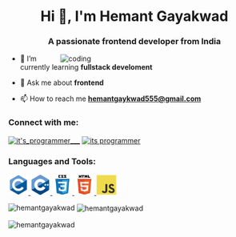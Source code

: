 <h1 align="center">Hi 👋, I'm Hemant Gayakwad</h1>
<h3 align="center">A passionate frontend developer from India</h3>

<img align="right" alt="coding" width="400" src="C:\Users\Hemant\Desktop\js\68747470733a2f2f63646e2e6472696262626c652e636f6d2f75736572732f3733303730332f73637265656e73686f74732f363538313234332f6176656e746f2e676966.gif">

- 🌱 I’m currently learning **fullstack develoment**

- 💬 Ask me about **frontend**

- 📫 How to reach me **hemantgaykwad555@gmail.com**

<h3 align="left">Connect with me:</h3>
<p align="left">
<a href="https://instagram.com/it's_programmer___" target="blank"><img align="center" src="https://raw.githubusercontent.com/rahuldkjain/github-profile-readme-generator/master/src/images/icons/Social/instagram.svg" alt="it's_programmer___" height="30" width="40" /></a>
<a href="https://www.youtube.com/c/its programmer" target="blank"><img align="center" src="https://raw.githubusercontent.com/rahuldkjain/github-profile-readme-generator/master/src/images/icons/Social/youtube.svg" alt="its programmer" height="30" width="40" /></a>
</p>

<h3 align="left">Languages and Tools:</h3>
<p align="left"> <a href="https://www.cprogramming.com/" target="_blank" rel="noreferrer"> <img src="https://raw.githubusercontent.com/devicons/devicon/master/icons/c/c-original.svg" alt="c" width="40" height="40"/> </a> <a href="https://www.w3schools.com/cpp/" target="_blank" rel="noreferrer"> <img src="https://raw.githubusercontent.com/devicons/devicon/master/icons/cplusplus/cplusplus-original.svg" alt="cplusplus" width="40" height="40"/> </a> <a href="https://www.w3schools.com/css/" target="_blank" rel="noreferrer"> <img src="https://raw.githubusercontent.com/devicons/devicon/master/icons/css3/css3-original-wordmark.svg" alt="css3" width="40" height="40"/> </a> <a href="https://www.w3.org/html/" target="_blank" rel="noreferrer"> <img src="https://raw.githubusercontent.com/devicons/devicon/master/icons/html5/html5-original-wordmark.svg" alt="html5" width="40" height="40"/> </a> <a href="https://developer.mozilla.org/en-US/docs/Web/JavaScript" target="_blank" rel="noreferrer"> <img src="https://raw.githubusercontent.com/devicons/devicon/master/icons/javascript/javascript-original.svg" alt="javascript" width="40" height="40"/> </a> </p>

<p><img align="left" src="https://github-readme-stats.vercel.app/api/top-langs?username=hemantgayakwad&show_icons=true&locale=en&layout=compact" alt="hemantgayakwad" /></p>

<p>&nbsp;<img align="center" src="https://github-readme-stats.vercel.app/api?username=hemantgayakwad&show_icons=true&locale=en" alt="hemantgayakwad" /></p>

<p><img align="center" src="https://github-readme-streak-stats.herokuapp.com/?user=hemantgayakwad&" alt="hemantgayakwad" /></p>
